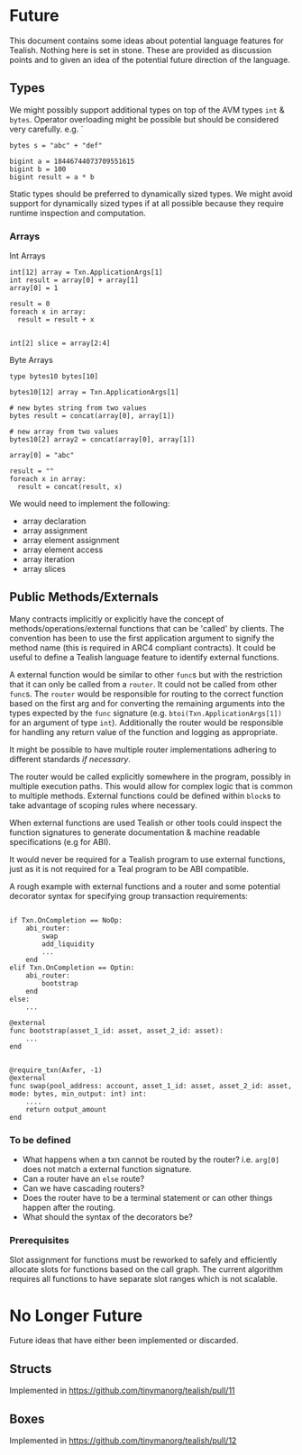 # Future
This document contains some ideas about potential language features for Tealish. Nothing here is set in stone. These are provided as discussion points and to given an idea of the potential future direction of the language.


## Types
We might possibly support additional types on top of the AVM types `int` & `bytes`.
Operator overloading might be possible but should be considered very carefully.
e.g. `
```
bytes s = "abc" + "def"

bigint a = 18446744073709551615
bigint b = 100
bigint result = a * b

```

Static types should be preferred to dynamically sized types. We might avoid support for dynamically sized types if at all possible because they require runtime inspection and computation.


### Arrays

Int Arrays

```
int[12] array = Txn.ApplicationArgs[1]
int result = array[0] + array[1]
array[0] = 1

result = 0
foreach x in array:
  result = result + x


int[2] slice = array[2:4]
```

Byte Arrays

```
type bytes10 bytes[10]

bytes10[12] array = Txn.ApplicationArgs[1]

# new bytes string from two values
bytes result = concat(array[0], array[1])

# new array from two values
bytes10[2] array2 = concat(array[0], array[1])

array[0] = "abc"

result = ""
foreach x in array:
  result = concat(result, x)
```

We would need to implement the following:
- array declaration
- array assignment
- array element assignment
- array element access
- array iteration
- array slices


## Public Methods/Externals

Many contracts implicitly or explicitly have the concept of methods/operations/external functions that can be 'called' by clients. The convention has been to use the first application argument to signify the method name (this is required in ARC4 compliant contracts). It could be useful to define a Tealish language feature to identify external functions.

A external function would be similar to other `func`s but with the restriction that it can only be called from a `router`. It could not be called from other `func`s. The `router` would be responsible for routing to the correct function based on the first arg and for converting the remaining arguments into the types expected by the `func` signature (e.g. `btoi(Txn.ApplicationArgs[1])` for an argument of type `int`). Additionally the router would be responsible for handling any return value of the function and logging as appropriate. 

It might be possible to have multiple router implementations adhering to different standards _if necessary_.

The router would be called explicitly somewhere in the program, possibly in multiple execution paths. This would allow for complex logic that is common to multiple methods. External functions could be defined within `block`s to take advantage of scoping rules where necessary.

When external functions are used Tealish or other tools could inspect the function signatures to generate documentation & machine readable specifications (e.g for ABI).

It would never be required for a Tealish program to use external functions, just as it is not required for a Teal program to be ABI compatible.


A rough example with external functions and a router and some potential decorator syntax for specifying group transaction requirements:

```

if Txn.OnCompletion == NoOp:
    abi_router:
        swap
        add_liquidity
        ...
    end
elif Txn.OnCompletion == Optin:
    abi_router:
        bootstrap
    end
else:
    ...

@external
func bootstrap(asset_1_id: asset, asset_2_id: asset):
    ...
end


@require_txn(Axfer, -1)
@external
func swap(pool_address: account, asset_1_id: asset, asset_2_id: asset, mode: bytes, min_output: int) int:
    ....
    return output_amount
end

```

### To be defined
- What happens when a txn cannot be routed by the router? i.e. `arg[0]` does not match a external function signature.
- Can a router have an `else` route?
- Can we have cascading routers?
- Does the router have to be a terminal statement or can other things happen after the routing.
- What should the syntax of the decorators be?

### Prerequisites
Slot assignment for functions must be reworked to safely and efficiently allocate slots for functions based on the call graph.
The current algorithm requires all functions to have separate slot ranges which is not scalable.


# No Longer Future
Future ideas that have either been implemented or discarded.

## Structs
Implemented in https://github.com/tinymanorg/tealish/pull/11

## Boxes
Implemented in https://github.com/tinymanorg/tealish/pull/12
